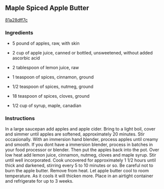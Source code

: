 ## Maple Spiced Apple Butter

[81a28dff7c](http://tastykitchen.com/recipes/condiments/maple-spiced-apple-butter/)

### Ingredients

 - 5 pound of apples, raw, with skin

 - 2 cup of apple juice, canned or bottled, unsweetened, without added ascorbic acid

 - 2 tablespoon of lemon juice, raw

 - 1 teaspoon of spices, cinnamon, ground

 - 1/2 teaspoon of spices, nutmeg, ground

 - 18 teaspoon of spices, cloves, ground

 - 1/2 cup of syrup, maple, canadian

### Instructions

In a large saucepan add apples and apple cider. Bring to a light boil, cover and simmer until apples are softened, approximately 20 minutes. Stir occasionally. With an immersion hand blender, process apples until creamy and smooth. If you dont have a immersion blender, process in batches in your food processor or blender. Then put the apples back into the pot. Over low heat add lemon juice, cinnamon, nutmeg, cloves and maple syrup. Stir until well incorporated. Cook uncovered for approximately 1 1/2 hours until thick and darkened, stirring every 5 to 10 minutes or so. Be careful not to burn the apple butter. Remove from heat. Let apple butter cool to room temperature. As it cools it will thicken more. Place in an airtight container and refrigerate for up to 3 weeks.